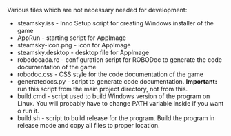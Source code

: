 Various files which are not necessary needed for development:

- steamsky.iss      - Inno Setup script for creating Windows installer of the
                      game
- AppRun            - starting script for AppImage
- steamsky-icon.png - icon for AppImage
- steamsky.desktop  - desktop file for AppImage
- robodocada.rc     - configuration script for ROBODoc to generate the code
                      documentation of the game
- robodoc.css       - CSS style for the code documentation of the game
- generatedocs.py   - script to generate code documentation. **Important:** run
                      this script from the main project directory, not from
                      this.
- build.cmd         - script used to build Windows version of the program on
                      Linux. You will probably have to change PATH variable
                      inside if you want o run it.
- build.sh          - script to build release for the program. Build the
                      program in release mode and copy all files to proper
                      location.
